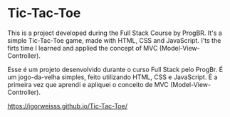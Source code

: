 # Tic-Tac-Toe
This is a project developed during the Full Stack Course by ProgBR. It's a simple Tic-Tac-Toe game, made with HTML, CSS and JavaScript. I'ts the firts time I learned and applied the concept of MVC (Model-View-Controller).

Esse é um projeto desenvolvido durante o curso Full Stack pelo ProgBr. É um jogo-da-velha simples, feito utilizando HTML, CSS e JavaScript. É a primeira vez que aprendi e apliquei o conceito de MVC (Model-View-Controller).

https://igorweisss.github.io/Tic-Tac-Toe/
